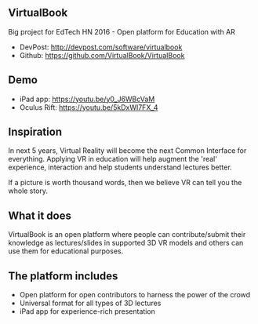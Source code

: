 ## VirtualBook
Big project for EdTech HN 2016 - Open platform for Education with AR

- DevPost: http://devpost.com/software/virtualbook
- Github: https://github.com/VirtualBook/VirtualBook

## Demo
- iPad app: https://youtu.be/y0_J6WBcVaM
- Oculus Rift: https://youtu.be/5kDxWI7FX_4

## Inspiration
In next 5 years, Virtual Reality will become the next Common Interface for everything. Applying VR in education will help augment the 'real' experience, interaction and help students understand lectures better.

If a picture is worth thousand words, then we believe VR can tell you the whole story.

## What it does
VirtualBook is an open platform where people can contribute/submit their knowledge as lectures/slides in supported 3D VR models and others can use them for educational purposes.

## The platform includes
- Open platform for open contributors to harness the power of the crowd
- Universal format for all types of 3D lectures
- iPad app for experience-rich presentation
